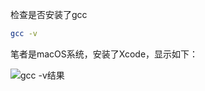 检查是否安装了gcc

```sh
gcc -v
```

笔者是macOS系统，安装了Xcode，显示如下：

![gcc -v结果](https://cdn.jsdelivr.net/gh/ZpFate/ImageService@master/uPic/img_2021_01_11_10_35_59.png "gcc -v结果")




